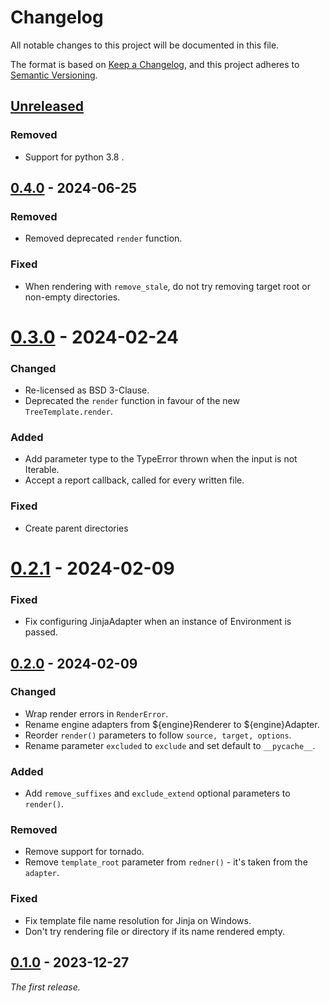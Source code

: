 # Changelog

All notable changes to this project will be documented in this file.

The format is based on [Keep a Changelog](https://keepachangelog.com/en/1.1.0/),
and this project adheres to [Semantic Versioning](https://semver.org/spec/v2.0.0.html).

## [Unreleased]

### Removed

- Support for python 3.8 .


## [0.4.0] - 2024-06-25

### Removed

- Removed deprecated `render` function.

### Fixed

- When rendering with `remove_stale`, do not try removing target root or non-empty directories.


# [0.3.0] - 2024-02-24

### Changed

- Re-licensed as BSD 3-Clause.
- Deprecated the `render` function in favour of the new `TreeTemplate.render`.

### Added

- Add parameter type to the TypeError thrown when the input is not Iterable.
- Accept a report callback, called for every written file.

### Fixed

- Create parent directories

# [0.2.1] - 2024-02-09

### Fixed

- Fix configuring JinjaAdapter when an instance of Environment is passed.

## [0.2.0] - 2024-02-09

### Changed

- Wrap render errors in `RenderError`.
- Rename engine adapters from ${engine}Renderer to ${engine}Adapter.
- Reorder `render()` parameters to follow `source, target, options`.
- Rename parameter `excluded` to `exclude` and set default to `__pycache__`.

### Added

- Add `remove_suffixes` and `exclude_extend` optional parameters to `render()`.

### Removed

- Remove support for tornado.
- Remove `template_root` parameter from `redner()` - it's taken from the `adapter`.

### Fixed

- Fix template file name resolution for Jinja on Windows.
- Don't try rendering file or directory if its name rendered empty.

## [0.1.0] - 2023-12-27

_The first release._

[unreleased]: https://github.com/python-lapidary/rybak/compare/v0.4.0...HEAD
[0.4.0]: https://github.com/python-lapidary/rybak/compare/v0.3.0...v0.4.0
[0.3.0]: https://github.com/python-lapidary/rybak/compare/v0.2.1...v0.3.0
[0.2.1]: https://github.com/python-lapidary/rybak/compare/v0.2.0...v0.2.1
[0.2.0]: https://github.com/python-lapidary/rybak/compare/v0.1.0...v0.2.0
[0.1.0]: https://github.com/python-lapidary/rybak/releases/tag/v0.1.0
